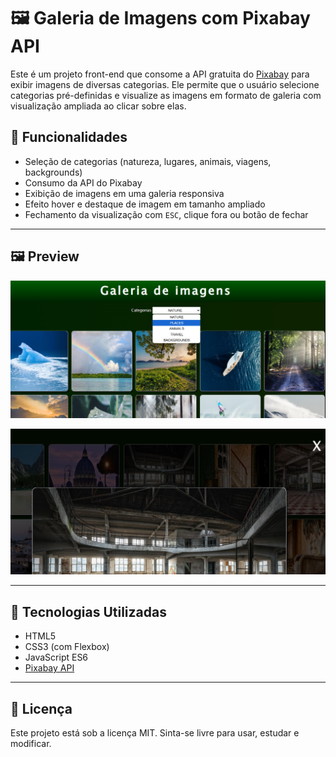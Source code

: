 # 🖼️ Galeria de Imagens com Pixabay API

Este é um projeto front-end que consome a API gratuita do [Pixabay](https://pixabay.com/api/docs/) para exibir imagens de diversas categorias. Ele permite que o usuário selecione categorias pré-definidas e visualize as imagens em formato de galeria com visualização ampliada ao clicar sobre elas.

## 🚀 Funcionalidades

- Seleção de categorias (natureza, lugares, animais, viagens, backgrounds)
- Consumo da API do Pixabay
- Exibição de imagens em uma galeria responsiva
- Efeito hover e destaque de imagem em tamanho ampliado
- Fechamento da visualização com `ESC`, clique fora ou botão de fechar

---

## 🖼️ Preview

![Exemplo da galeria](/img/galeraImagens1.png)

![Modal](/img/modal.png)

---

## 🧠 Tecnologias Utilizadas

- HTML5
- CSS3 (com Flexbox)
- JavaScript ES6
- [Pixabay API](https://pixabay.com/api/docs/)

---

## 📄 Licença
Este projeto está sob a licença MIT. Sinta-se livre para usar, estudar e modificar.